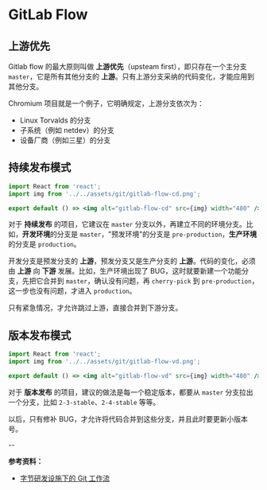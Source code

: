 # GitLab Flow

## 上游优先

Gitlab flow 的最大原则叫做 **上游优先**（upsteam first），即只存在一个主分支 `master`，它是所有其他分支的 **上游**。只有上游分支采纳的代码变化，才能应用到其他分支。

Chromium 项目就是一个例子，它明确规定，上游分支依次为：

- Linux Torvalds 的分支
- 子系统（例如 netdev）的分支
- 设备厂商（例如三星）的分支

## 持续发布模式

```jsx | inline
import React from 'react';
import img from '../../assets/git/gitlab-flow-cd.png';

export default () => <img alt="gitlab-flow-cd" src={img} width="480" />;
```

对于 **持续发布** 的项目，它建议在 `master` 分支以外，再建立不同的环境分支。比如，**开发环境**的分支是 `master`，"预发环境"的分支是 `pre-production`，**生产环境** 的分支是 `production`。

开发分支是预发分支的 **上游**，预发分支又是生产分支的 **上游**。代码的变化，必须由 **上游** 向 **下游** 发展。比如，生产环境出现了 BUG，这时就要新建一个功能分支，先把它合并到 `master`，确认没有问题，再 `cherry-pick` 到 `pre-production`，这一步也没有问题，才进入 `production`。

只有紧急情况，才允许跳过上游，直接合并到下游分支。

## 版本发布模式

```jsx | inline
import React from 'react';
import img from '../../assets/git/gitlab-flow-vd.png';

export default () => <img alt="gitlab-flow-vd" src={img} width="480" />;
```

对于 **版本发布** 的项目，建议的做法是每一个稳定版本，都要从 `master` 分支拉出一个分支，比如 `2-3-stable`、`2-4-stable` 等等。

以后，只有修补 BUG，才允许将代码合并到这些分支，并且此时要更新小版本号。

--

**参考资料：**

- [字节研发设施下的 Git 工作流](https://juejin.cn/post/6875874533228838925)
